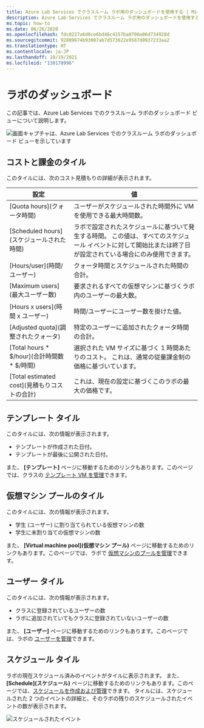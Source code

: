 ```yaml
---
title: Azure Lab Services でクラスルーム ラボ用のダッシュボードを使用する | Microsoft Docs
description: Azure Lab Services でクラスルーム ラボ用のダッシュボードを使用する方法について説明します。
ms.topic: how-to
ms.date: 06/26/2020
ms.openlocfilehash: fdc0227a6d0ce6bd46c4157ba0700a06d734928d
ms.sourcegitcommit: 92889674b93087ab7d573622e9587d0937233aa2
ms.translationtype: HT
ms.contentlocale: ja-JP
ms.lasthandoff: 10/19/2021
ms.locfileid: "130178996"
---
```

# <a name="dashboard-for-labs"></a>ラボのダッシュボード
この記事では、Azure Lab Services でのクラスルーム ラボのダッシュボード ビューについて説明します。 

![画面キャプチャは、Azure Lab Services でのクラスルーム ラボのダッシュボード ビューを示しています](./media/use-dashboard/dashboard.png)

## <a name="costs-and-billing-tile"></a>コストと課金のタイル
このタイルには、次のコスト見積もりの詳細が表示されます。

| 設定 | 値 | 
| ------- | ----- | 
| [Quota hours]\(クォータ時間\) | ユーザーがスケジュールされた時間外に VM を使用できる最大時間数。 |
| [Scheduled hours]\(スケジュールされた時間\) | ラボで設定されたスケジュールに基づいて発生する時間。 この値は、すべてのスケジュール イベントに対して開始比または終了日が設定されている場合にのみ使用できます。 |
| [Hours/user]\(時間/ユーザー\) | クォータ時間とスケジュールされた時間の合計。 |
| [Maximum users]\(最大ユーザー数\) | 要求されるすべての仮想マシンに基づくラボ内のユーザーの最大数。 |
| [Hours x users]\(時間 x ユーザー\) | 時間/ユーザーにユーザー数を掛けた値。 |
| [Adjusted quota]\(調整されたクォータ\) | 特定のユーザーに追加されたクォータ時間の合計。 |
| [Total hours * $/hour]\(合計時間数 * $/時間\) | 選択された VM サイズに基づく 1 時間あたりのコスト。 これは、通常の従量課金制の価格に基づいています。 |
| [Total estimated cost]\(見積もりコストの合計\) | これは、現在の設定に基づくこのラボの最大の価格です。 |

## <a name="template-tile"></a>テンプレート タイル
このタイルには、次の情報が表示されます。

- テンプレートが作成された日付。 
- テンプレートが最後に公開された日付。 

また、 **[テンプレート]** ページに移動するためのリンクもあります。このページでは、クラスの [テンプレート VM を管理](how-to-create-manage-template.md)できます。 

## <a name="virtual-machine-pool-tile"></a>仮想マシン プールのタイル

このタイルには、次の情報が表示されます。

- 学生 (ユーザー) に割り当てられている仮想マシンの数
- 学生に未割り当ての仮想マシンの数

また、 **[Virtual machine pool]\(仮想マシン プール\)** ページに移動するためのリンクもあります。このページでは、ラボで [仮想マシンのプールを管理](how-to-set-virtual-machine-passwords.md)できます。 

## <a name="users-tile"></a>ユーザー タイル

このタイルには、次の情報が表示されます。

- クラスに登録されているユーザーの数
- ラボに追加されていてもクラスに登録されていないユーザーの数 

また、 **[ユーザー]** ページに移動するためのリンクもあります。このページでは、ラボの [ユーザーを管理](how-to-configure-student-usage.md)できます。 

## <a name="schedules-tile"></a>スケジュール タイル
ラボの現在スケジュール済みのイベントがタイルに表示されます。 また、 **[Schedule]\(スケジュール\)** ページに移動するためのリンクもあります。このページでは、[スケジュールを作成および管理](how-to-create-schedules.md)できます。 タイルには、スケジュールされた 2 つのイベントの詳細と、そのラボの残りのスケジュールされたイベントの数が表示されます。 

![スケジュールされたイベント](./media/use-dashboard/scheduled-events.png)

